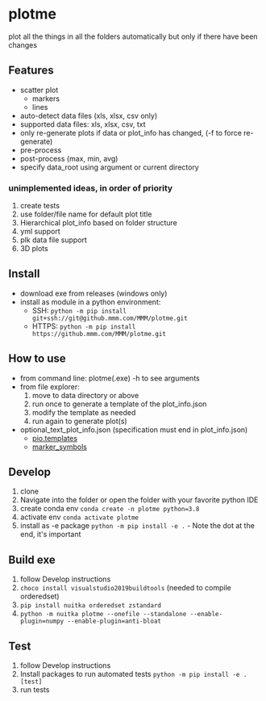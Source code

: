 # plotme

plot all the things in all the folders automatically but only if there have been changes

## Features
* scatter plot
  * markers
  * lines
* auto-detect data files (xls, xlsx, csv only)
* supported data files: xls, xlsx, csv, txt
* only re-generate plots if data or plot_info has changed, (-f to force re-generate)
* pre-process
* post-process (max, min, avg)
* specify data_root using argument or current directory

### unimplemented ideas, in order of priority
1. create tests
2. use folder/file name for default plot title
3. Hierarchical plot_info based on folder structure
4. yml support
5. plk data file support
7. 3D plots

## Install
* download exe from releases (windows only)
* install as module in a python environment: 
  * SSH: ```python -m pip install git+ssh://git@github.mmm.com/MMM/plotme.git```
  * HTTPS: ```python -m pip install https://github.mmm.com/MMM/plotme.git```

## How to use
* from command line: plotme(.exe) -h to see arguments
* from file explorer:
  1. move to data directory or above
  2. run once to generate a template of the plot_info.json
  3. modify the template as needed
  4. run again to generate plot(s)
* optional_text_plot_info.json (specification must end in plot_info.json)
  * [pio.templates](https://plotly.com/python/templates/)
  * [marker_symbols](https://plotly.com/python/marker-style/)

## Develop
1. clone 
1. Navigate into the folder or open the folder with your favorite python IDE
1. create conda env `conda create -n plotme python=3.8`
1. activate env `conda activate plotme`
1. install as -e package `python -m pip install -e .` - Note the dot at the end, it's important

## Build exe
1. follow Develop instructions
3. ```choco install visualstudio2019buildtools``` (needed to compile orderedset)
4. ```pip install nuitka orderedset zstandard```
6. ```python -m nuitka plotme --onefile --standalone --enable-plugin=numpy --enable-plugin=anti-bloat```

## Test
1. follow Develop instructions
2. Install packages to run automated tests `python -m pip install -e .[test]`
1. run tests
